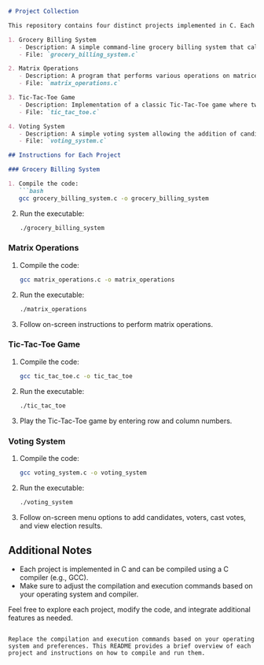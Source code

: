 
```markdown
# Project Collection

This repository contains four distinct projects implemented in C. Each project focuses on a specific domain:

1. Grocery Billing System
   - Description: A simple command-line grocery billing system that calculates the total amount for items purchased.
   - File: `grocery_billing_system.c`

2. Matrix Operations
   - Description: A program that performs various operations on matrices, including addition, subtraction, multiplication, division, transpose, and inverse.
   - File: `matrix_operations.c`

3. Tic-Tac-Toe Game
   - Description: Implementation of a classic Tic-Tac-Toe game where two players take turns marking spaces in a 3x3 grid.
   - File: `tic_tac_toe.c`

4. Voting System
   - Description: A simple voting system allowing the addition of candidates and voters, casting votes, and displaying election results.
   - File: `voting_system.c`

## Instructions for Each Project

### Grocery Billing System

1. Compile the code:
   ```bash
   gcc grocery_billing_system.c -o grocery_billing_system
   ```

2. Run the executable:
   ```bash
   ./grocery_billing_system
   ```

### Matrix Operations

1. Compile the code:
   ```bash
   gcc matrix_operations.c -o matrix_operations
   ```

2. Run the executable:
   ```bash
   ./matrix_operations
   ```

3. Follow on-screen instructions to perform matrix operations.

### Tic-Tac-Toe Game

1. Compile the code:
   ```bash
   gcc tic_tac_toe.c -o tic_tac_toe
   ```

2. Run the executable:
   ```bash
   ./tic_tac_toe
   ```

3. Play the Tic-Tac-Toe game by entering row and column numbers.

### Voting System

1. Compile the code:
   ```bash
   gcc voting_system.c -o voting_system
   ```

2. Run the executable:
   ```bash
   ./voting_system
   ```

3. Follow on-screen menu options to add candidates, voters, cast votes, and view election results.

## Additional Notes

- Each project is implemented in C and can be compiled using a C compiler (e.g., GCC).
- Make sure to adjust the compilation and execution commands based on your operating system and compiler.

Feel free to explore each project, modify the code, and integrate additional features as needed.
```

Replace the compilation and execution commands based on your operating system and preferences. This README provides a brief overview of each project and instructions on how to compile and run them.
